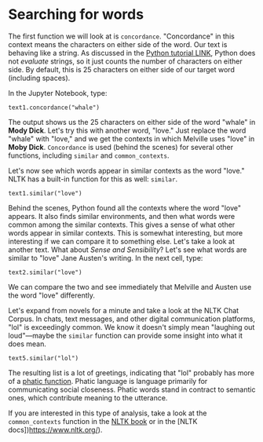 # Searching for words

The first function we will look at is `concordance`. "Concordance" in this context means the characters on either side of the word. Our text is behaving like a string. As discussed in the [Python tutorial LINK](), Python does not *evaluate* strings, so it just counts the number of characters on either side. By default, this is 25 characters on either side of our target word (including spaces). 

In the Jupyter Notebook, type:

	text1.concordance("whale")

The output shows us the 25 characters on either side of the word "whale" in **Mody Dick**. Let's try this with another word, "love." Just replace the word "whale" with "love," and we get the contexts in which Melville uses "love" in **Moby Dick**. `Concordance` is used (behind the scenes) for several other functions, including `similar` and `common_contexts`.

Let's now see which words appear in similar contexts as the word "love." NLTK has a built-in function for this as well: `similar`.

	text1.similar("love")

Behind the scenes, Python found all the contexts where the word "love" appears. It also finds similar environments, and then what words were common among the similar contexts. This gives a sense of what other words appear in similar contexts. This is somewhat interesting, but more interesting if we can compare it to something else. Let's take a look at another text. What about *Sense and Sensibility*? Let's see what words are similar to "love" Jane Austen's writing. In the next cell, type:

	text2.similar("love")

We can compare the two and see immediately that Melville and Austen use the word "love" differently.

Let's expand from novels for a minute and take a look at the NLTK Chat Corpus. In chats, text messages, and other digital communication platforms, "lol" is exceedingly common. We know it doesn't simply mean "laughing out loud"—maybe the `similar` function can provide some insight into what it does mean.

	text5.similar("lol")

The resulting list is a lot of greetings, indicating that "lol" probably has more of a [phatic function](http://www.oxfordreference.com/view/10.1093/oi/authority.20110803100321840). Phatic language is language primarily for communicating social closeness. Phatic words stand in contract to semantic ones, which contribute meaning to the utterance. 

If you are interested in this type of analysis, take a look at the `common_contexts` function in the [NLTK book](https://www.nltk.org/book/) or in the [NLTK docs])https://www.nltk.org/).
